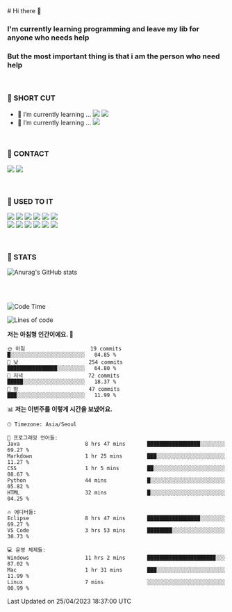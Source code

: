<div>
# Hi there 👋

### I'm currently learning programming and leave my lib for anyone who needs help
### But the most important thing is that i am the person who need help

<br>

### 🚀 SHORT CUT

- 🔭 I’m currently learning ... <img src="https://img.shields.io/badge/Python-3776AB?style=plastic&logo=Python&logoColor=white"> <img src="https://img.shields.io/badge/C-A8B9CC?style=plastic&logo=C&logoColor=white">
- 🌱 I’m currently learning ... <img src="https://img.shields.io/badge/Tensorflow-FF6F00?style=plastic&logo=TensorFlow&logoColor=white">

<br>

### 📧 CONTACT
<a href="https://www.instagram.com/das_fef" target="_blank"><img src="https://img.shields.io/badge/Instagram-E4405F?style=plastic&logo=Instagram&logoColor=white"></a>
<img src="https://img.shields.io/badge/mealhouse3377@gmail.com-EA4335?style=plastic&logo=Gmail&logoColor=white">

<br>

### 📖 USED TO IT

<img src="https://img.shields.io/badge/Python-3776AB?style=plastic&logo=Python&logoColor=white"> <img src="https://img.shields.io/badge/C-A8B9CC?style=plastic&logo=C&logoColor=white"> <img src="https://img.shields.io/badge/Java-007396?style=plastic&logo=OpenJDK&logoColor=white"> <img src="https://img.shields.io/badge/Django-092E20?style=plastic&logo=Django&logoColor=white"> <img src="https://img.shields.io/badge/Tensorflow-FF6F00?style=plastic&logo=TensorFlow&logoColor=white"> <img src="https://img.shields.io/badge/R-276DC3?style=plastic&logo=R&logoColor=white"><br> 
<img src="https://img.shields.io/badge/MySql-4479A1?style=plastic&logo=MySql&logoColor=white"> <img src="https://img.shields.io/badge/MariaDB-003545?style=plastic&logo=MariaDB&logoColor=white"> <img src="https://img.shields.io/badge/Oracle-F80000?style=plastic&logo=Oracle&logoColor=white"> <img src="https://img.shields.io/badge/Jupyter-F37626?style=plastic&logo=Jupyter&logoColor=white"> <img src="https://img.shields.io/badge/Qt-41CD52?style=plastic&logo=Qt&logoColor=white"> <img src="https://img.shields.io/badge/SQLite-003B57?style=plastic&logo=SQLite&logoColor=white">

<br>

### 🔢 STATS
![Anurag's GitHub stats](https://github-readme-stats.vercel.app/api?username=dasfef&show_icons=true&theme=great-gatsby)

</div>

<br>
<br>

<!--START_SECTION:waka-->
![Code Time](http://img.shields.io/badge/Code%20Time-43%20hrs%2029%20mins-blue)

![Lines of code](https://img.shields.io/badge/%EC%A0%80%EB%8A%94%20%EC%97%AC%ED%83%9C%EA%B9%8C%EC%A7%80%20-4.3%20million%20%EC%A4%84%EC%9D%98%20%EC%BD%94%EB%93%9C%EB%A5%BC%20%EC%9E%91%EC%84%B1%ED%96%88%EC%96%B4%EC%9A%94.-blue)

**저는 아침형 인간이에요. 🐤** 

```text
🌞 아침                     19 commits          █░░░░░░░░░░░░░░░░░░░░░░░░   04.85 % 
🌆 낮　                     254 commits         ████████████████░░░░░░░░░   64.80 % 
🌃 저녁                     72 commits          █████░░░░░░░░░░░░░░░░░░░░   18.37 % 
🌙 밤　                     47 commits          ███░░░░░░░░░░░░░░░░░░░░░░   11.99 % 
```


📊 **저는 이번주를 이렇게 시간을 보냈어요.** 

```text
🕑︎ Timezone: Asia/Seoul

💬 프로그래밍 언어들: 
Java                     8 hrs 47 mins       █████████████████░░░░░░░░   69.27 % 
Markdown                 1 hr 25 mins        ███░░░░░░░░░░░░░░░░░░░░░░   11.27 % 
CSS                      1 hr 5 mins         ██░░░░░░░░░░░░░░░░░░░░░░░   08.67 % 
Python                   44 mins             █░░░░░░░░░░░░░░░░░░░░░░░░   05.82 % 
HTML                     32 mins             █░░░░░░░░░░░░░░░░░░░░░░░░   04.25 % 

🔥 에디터들: 
Eclipse                  8 hrs 47 mins       █████████████████░░░░░░░░   69.27 % 
VS Code                  3 hrs 53 mins       ████████░░░░░░░░░░░░░░░░░   30.73 % 

💻 운영 체제들: 
Windows                  11 hrs 2 mins       ██████████████████████░░░   87.02 % 
Mac                      1 hr 31 mins        ███░░░░░░░░░░░░░░░░░░░░░░   11.99 % 
Linux                    7 mins              ░░░░░░░░░░░░░░░░░░░░░░░░░   00.99 % 
```


 Last Updated on 25/04/2023 18:37:00 UTC
<!--END_SECTION:waka-->
